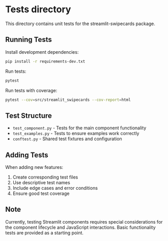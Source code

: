 # Tests directory

This directory contains unit tests for the streamlit-swipecards package.

## Running Tests

Install development dependencies:
```bash
pip install -r requirements-dev.txt
```

Run tests:
```bash
pytest
```

Run tests with coverage:
```bash
pytest --cov=src/streamlit_swipecards --cov-report=html
```

## Test Structure

- `test_component.py` - Tests for the main component functionality
- `test_examples.py` - Tests to ensure examples work correctly
- `conftest.py` - Shared test fixtures and configuration

## Adding Tests

When adding new features:
1. Create corresponding test files
2. Use descriptive test names
3. Include edge cases and error conditions
4. Ensure good test coverage

## Note

Currently, testing Streamlit components requires special considerations for the component lifecycle and JavaScript interactions. Basic functionality tests are provided as a starting point.